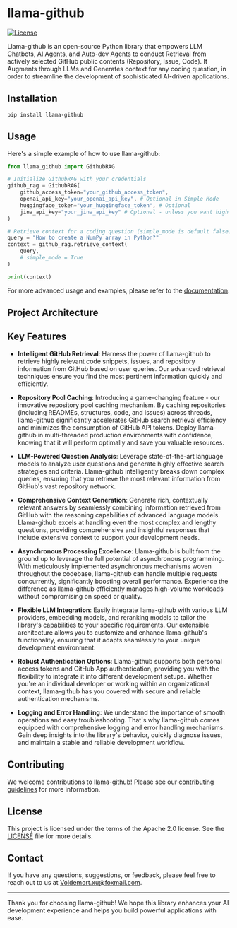 # llama-github

[![License](https://img.shields.io/badge/License-Apache%202.0-blue.svg)](https://opensource.org/licenses/Apache-2.0)

Llama-github is an open-source Python library that empowers LLM Chatbots, AI Agents, and Auto-dev Agents to conduct Retrieval from actively selected GitHub public contents (Repository, Issue, Code). It Augments through LLMs and Generates context for any coding question, in order to streamline the development of sophisticated AI-driven applications.

## Installation
```
pip install llama-github
```

## Usage

Here's a simple example of how to use llama-github:

```python
from llama_github import GithubRAG

# Initialize GithubRAG with your credentials
github_rag = GithubRAG(
    github_access_token="your_github_access_token", 
    openai_api_key="your_openai_api_key", # Optional in Simple Mode
    huggingface_token="your_huggingface_token", # Optional
    jina_api_key="your_jina_api_key" # Optional - unless you want high concurrency production deployment (s.jina.ai API will be used in llama-github)
)

# Retrieve context for a coding question (simple_mode is default false)
query = "How to create a NumPy array in Python?"
context = github_rag.retrieve_context(
    query,
    # simple_mode = True
)

print(context)
```

For more advanced usage and examples, please refer to the [documentation](docs/usage.md).

## Project Architecture


## Key Features

- **Intelligent GitHub Retrieval**: Harness the power of llama-github to retrieve highly relevant code snippets, issues, and repository information from GitHub based on user queries. Our advanced retrieval techniques ensure you find the most pertinent information quickly and efficiently.

- **Repository Pool Caching**: Introducing a game-changing feature - our innovative repository pool caching mechanism. By caching repositories (including READMEs, structures, code, and issues) across threads, llama-github significantly accelerates GitHub search retrieval efficiency and minimizes the consumption of GitHub API tokens. Deploy llama-github in multi-threaded production environments with confidence, knowing that it will perform optimally and save you valuable resources.

- **LLM-Powered Question Analysis**: Leverage state-of-the-art language models to analyze user questions and generate highly effective search strategies and criteria. Llama-github intelligently breaks down complex queries, ensuring that you retrieve the most relevant information from GitHub's vast repository network.

- **Comprehensive Context Generation**: Generate rich, contextually relevant answers by seamlessly combining information retrieved from GitHub with the reasoning capabilities of advanced language models. Llama-github excels at handling even the most complex and lengthy questions, providing comprehensive and insightful responses that include extensive context to support your development needs.

- **Asynchronous Processing Excellence**: Llama-github is built from the ground up to leverage the full potential of asynchronous programming. With meticulously implemented asynchronous mechanisms woven throughout the codebase, llama-github can handle multiple requests concurrently, significantly boosting overall performance. Experience the difference as llama-github efficiently manages high-volume workloads without compromising on speed or quality.

- **Flexible LLM Integration**: Easily integrate llama-github with various LLM providers, embedding models, and reranking models to tailor the library's capabilities to your specific requirements. Our extensible architecture allows you to customize and enhance llama-github's functionality, ensuring that it adapts seamlessly to your unique development environment.

- **Robust Authentication Options**: Llama-github supports both personal access tokens and GitHub App authentication, providing you with the flexibility to integrate it into different development setups. Whether you're an individual developer or working within an organizational context, llama-github has you covered with secure and reliable authentication mechanisms.

- **Logging and Error Handling**: We understand the importance of smooth operations and easy troubleshooting. That's why llama-github comes equipped with comprehensive logging and error handling mechanisms. Gain deep insights into the library's behavior, quickly diagnose issues, and maintain a stable and reliable development workflow.


## Contributing

We welcome contributions to llama-github! Please see our [contributing guidelines](CONTRIBUTING.md) for more information.

## License

This project is licensed under the terms of the Apache 2.0 license. See the [LICENSE](LICENSE) file for more details.

## Contact

If you have any questions, suggestions, or feedback, please feel free to reach out to us at [Voldemort.xu@foxmail.com](mailto:Voldemort.xu@foxmail.com).

---

Thank you for choosing llama-github! We hope this library enhances your AI development experience and helps you build powerful applications with ease.